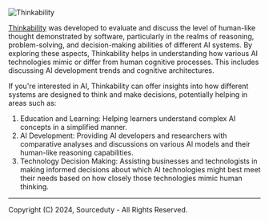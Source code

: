 ![Thinkability](https://github.com/sourceduty/Thinkability/assets/123030236/9c1b8ca2-4d6b-4284-9fb3-5eb1f973f643)

[Thinkability](https://chat.openai.com/g/g-kabr1c9j2-thinkability) was developed to evaluate and discuss the level of human-like thought demonstrated by software, particularly in the realms of reasoning, problem-solving, and decision-making abilities of different AI systems. By exploring these aspects, Thinkability helps in understanding how various AI technologies mimic or differ from human cognitive processes. This includes discussing AI development trends and cognitive architectures.

If you're interested in AI, Thinkability can offer insights into how different systems are designed to think and make decisions, potentially helping in areas such as:

1. Education and Learning: Helping learners understand complex AI concepts in a simplified manner.
2. AI Development: Providing AI developers and researchers with comparative analyses and discussions on various AI models and their human-like reasoning capabilities.
3. Technology Decision Making: Assisting businesses and technologists in making informed decisions about which AI technologies might best meet their needs based on how closely those technologies mimic human thinking.

***
Copyright (C) 2024, Sourceduty - All Rights Reserved.
